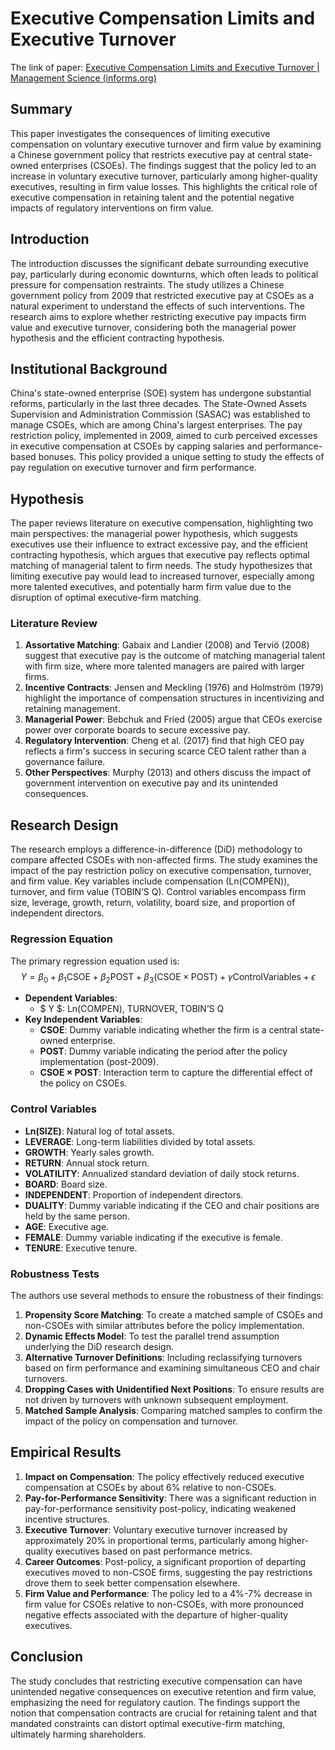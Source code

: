 # Executive Compensation Limits and Executive Turnover

The link of paper: [Executive Compensation Limits and Executive Turnover | Management Science (informs.org)](https://pubsonline.informs.org/doi/full/10.1287/mnsc.2023.4812)

## Summary
This paper investigates the consequences of limiting executive compensation on voluntary executive turnover and firm value by examining a Chinese government policy that restricts executive pay at central state-owned enterprises (CSOEs). The findings suggest that the policy led to an increase in voluntary executive turnover, particularly among higher-quality executives, resulting in firm value losses. This highlights the critical role of executive compensation in retaining talent and the potential negative impacts of regulatory interventions on firm value.

## Introduction
The introduction discusses the significant debate surrounding executive pay, particularly during economic downturns, which often leads to political pressure for compensation restraints. The study utilizes a Chinese government policy from 2009 that restricted executive pay at CSOEs as a natural experiment to understand the effects of such interventions. The research aims to explore whether restricting executive pay impacts firm value and executive turnover, considering both the managerial power hypothesis and the efficient contracting hypothesis.

## Institutional Background
China's state-owned enterprise (SOE) system has undergone substantial reforms, particularly in the last three decades. The State-Owned Assets Supervision and Administration Commission (SASAC) was established to manage CSOEs, which are among China's largest enterprises. The pay restriction policy, implemented in 2009, aimed to curb perceived excesses in executive compensation at CSOEs by capping salaries and performance-based bonuses. This policy provided a unique setting to study the effects of pay regulation on executive turnover and firm performance.

## Hypothesis
The paper reviews literature on executive compensation, highlighting two main perspectives: the managerial power hypothesis, which suggests executives use their influence to extract excessive pay, and the efficient contracting hypothesis, which argues that executive pay reflects optimal matching of managerial talent to firm needs. The study hypothesizes that limiting executive pay would lead to increased turnover, especially among more talented executives, and potentially harm firm value due to the disruption of optimal executive-firm matching.

### Literature Review

1. **Assortative Matching**: Gabaix and Landier (2008) and Terviö (2008) suggest that executive pay is the outcome of matching managerial talent with firm size, where more talented managers are paired with larger firms.
2. **Incentive Contracts**: Jensen and Meckling (1976) and Holmström (1979) highlight the importance of compensation structures in incentivizing and retaining management.
3. **Managerial Power**: Bebchuk and Fried (2005) argue that CEOs exercise power over corporate boards to secure excessive pay.
4. **Regulatory Intervention**: Cheng et al. (2017) find that high CEO pay reflects a firm's success in securing scarce CEO talent rather than a governance failure.
5. **Other Perspectives**: Murphy (2013) and others discuss the impact of government intervention on executive pay and its unintended consequences.

## Research Design

The research employs a difference-in-difference (DiD) methodology to compare affected CSOEs with non-affected firms. The study examines the impact of the pay restriction policy on executive compensation, turnover, and firm value. Key variables include compensation ($\text{Ln(COMPEN)}$), turnover, and firm value ($\text{TOBIN'S Q}$). Control variables encompass firm size, leverage, growth, return, volatility, board size, and proportion of independent directors.

### Regression Equation

The primary regression equation used is:
$$
Y = \beta_0 + \beta_1 \text{CSOE} + \beta_2 \text{POST} + \beta_3 (\text{CSOE} \times \text{POST}) + \gamma \text{ControlVariables} + \epsilon
$$


- **Dependent Variables**: 
  - $ Y $: $\text{Ln(COMPEN)}$, $\text{TURNOVER}$, $\text{TOBIN'S Q}$
- **Key Independent Variables**:
  - **CSOE**: Dummy variable indicating whether the firm is a central state-owned enterprise.
  - **POST**: Dummy variable indicating the period after the policy implementation (post-2009).
  - **CSOE × POST**: Interaction term to capture the differential effect of the policy on CSOEs.

### Control Variables
- **$\text{Ln(SIZE)}$**: Natural log of total assets.
- **LEVERAGE**: Long-term liabilities divided by total assets.
- **GROWTH**: Yearly sales growth.
- **RETURN**: Annual stock return.
- **VOLATILITY**: Annualized standard deviation of daily stock returns.
- **BOARD**: Board size.
- **INDEPENDENT**: Proportion of independent directors.
- **DUALITY**: Dummy variable indicating if the CEO and chair positions are held by the same person.
- **AGE**: Executive age.
- **FEMALE**: Dummy variable indicating if the executive is female.
- **TENURE**: Executive tenure.

### Robustness Tests
The authors use several methods to ensure the robustness of their findings:
1. **Propensity Score Matching**: To create a matched sample of CSOEs and non-CSOEs with similar attributes before the policy implementation.
2. **Dynamic Effects Model**: To test the parallel trend assumption underlying the DiD research design.
3. **Alternative Turnover Definitions**: Including reclassifying turnovers based on firm performance and examining simultaneous CEO and chair turnovers.
4. **Dropping Cases with Unidentified Next Positions**: To ensure results are not driven by turnovers with unknown subsequent employment.
5. **Matched Sample Analysis**: Comparing matched samples to confirm the impact of the policy on compensation and turnover.

## Empirical Results
1. **Impact on Compensation**: The policy effectively reduced executive compensation at CSOEs by about 6% relative to non-CSOEs.
2. **Pay-for-Performance Sensitivity**: There was a significant reduction in pay-for-performance sensitivity post-policy, indicating weakened incentive structures.
3. **Executive Turnover**: Voluntary executive turnover increased by approximately 20% in proportional terms, particularly among higher-quality executives based on past performance metrics.
4. **Career Outcomes**: Post-policy, a significant proportion of departing executives moved to non-CSOE firms, suggesting the pay restrictions drove them to seek better compensation elsewhere.
5. **Firm Value and Performance**: The policy led to a 4%-7% decrease in firm value for CSOEs relative to non-CSOEs, with more pronounced negative effects associated with the departure of higher-quality executives.

## Conclusion
The study concludes that restricting executive compensation can have unintended negative consequences on executive retention and firm value, emphasizing the need for regulatory caution. The findings support the notion that compensation contracts are crucial for retaining talent and that mandated constraints can distort optimal executive-firm matching, ultimately harming shareholders.

